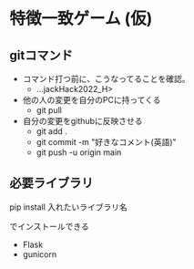 # 特徴一致ゲーム (仮)
## gitコマンド
- コマンド打つ前に、こうなってることを確認。
    - ...jackHack2022_H> 
- 他の人の変更を自分のPCに持ってくる
    - git pull
- 自分の変更をgithubに反映させる
    - git add .
    - git commit -m "好きなコメント(英語)"
    - git push -u origin main

## 必要ライブラリ
pip install 入れたいライブラリ名

でインストールできる

- Flask
- gunicorn
